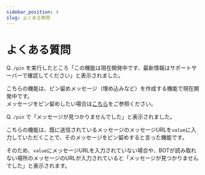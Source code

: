 ```yaml
---
sidebar_position: 4
slug: よくある質問
---
```


# よくある質問

Q. `/pin` を実行したところ「この機能は現在開発中です、最新情報はサポートサーバーで確認してください」と表示されました。

こちらの機能は、ピン留めメッセージ（埋め込みなど）を作成する機能で現在開発中です。  
メッセージをピン留めしたい場合は[こちら](./1.md)をご参照ください。

Q. `/pin` で「メッセージが見つかりませんでした」と表示されました。

こちらの機能は、既に送信されているメッセージのメッセージURLを`value`に入力していただくことで、そのメッセージをピン留めすると言った機能です。

そのため、`value`にメッセージURLを入力されていない場合や、BOTが読み取れない場所のメッセージのURLが入力されていると「メッセージが見つかりませんでした」と表示されます。
